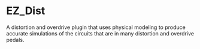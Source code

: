 # EZ_Dist
A distortion and overdrive plugin that uses physical modeling to produce accurate simulations of the circuits that are in many distortion and overdrive pedals.
